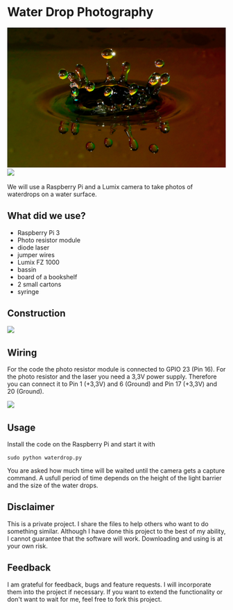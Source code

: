 # Water Drop Photography

![](kleineKrone.jpg) 
![](SchwarzesLoch.jpg)

We will use a Raspberry Pi and a Lumix camera to take photos of waterdrops on a water surface.

## What did we use?

- Raspberry Pi 3
- Photo resistor module
- diode laser
- jumper wires
- Lumix FZ 1000
- bassin
- board of a bookshelf
- 2 small cartons
- syringe 

## Construction

![](construct.JPG)

## Wiring

For the code the photo resistor module is connected to GPIO 23 (Pin 16). For the photo resistor and the laser you need a 3,3V power supply. Therefore you can connect it to Pin 1 (+3,3V) and 6 (Ground) and Pin 17 (+3,3V) and 20 (Ground).

![](wiring.png)


## Usage

Install the code on the Raspberry Pi and start it with 
```
sudo python waterdrop.py
```
You are asked how much time will be waited until the camera gets a capture command. A usfull period of time depends on the height of the light barrier and the size of the water drops.

## Disclaimer

This is a private project. I share the files to help others who want to do something similar. Although I have done this project to the best of my ability, I cannot guarantee that the software will work. Downloading and using is at your own risk.

## Feedback

I am grateful for feedback, bugs and feature requests. I will incorporate them into the project if necessary. If you want to extend the functionality or don't want to wait for me, feel free to fork this project.
